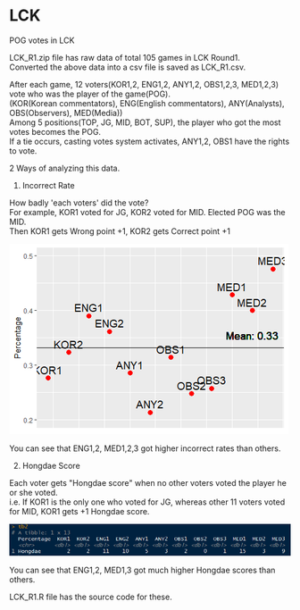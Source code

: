 # LCK
POG votes in LCK

LCK_R1.zip file has raw data of total 105 games in LCK Round1.<br/>
Converted the above data into a csv file is saved as LCK_R1.csv.

After each game, 12 voters(KOR1,2, ENG1,2, ANY1,2, OBS1,2,3, MED1,2,3) vote who was the player of the game(POG).<br/>
(KOR(Korean commentators), ENG(English commentators), ANY(Analysts), OBS(Observers), MED(Media))<br/>
Among 5 positions(TOP, JG, MID, BOT, SUP), the player who got the most votes becomes the POG.<br/>
If a tie occurs, casting votes system activates, ANY1,2, OBS1 have the rights to vote.

2 Ways of analyzing this data.

1. Incorrect Rate

How badly 'each voters' did the vote?<br/>
For example, KOR1 voted for JG, KOR2 voted for MID. Elected POG was the MID.<br/>
Then KOR1 gets Wrong point +1, KOR2 gets Correct point +1

![graph](./images/ppt4.png)

You can see that ENG1,2, MED1,2,3 got higher incorrect rates than others.

2. Hongdae Score

Each voter gets "Hongdae score" when no other voters voted the player he or she voted.<br/>
i.e. If KOR1 is the only one who voted for JG, whereas other 11 voters voted for MID, KOR1 gets +1 Hongdae score.

![table](./images/ppt6.png)

You can see that ENG1,2, MED1,3 got much higher Hongdae scores than others.

LCK_R1.R file has the source code for these.
